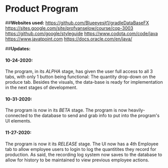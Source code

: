 # Product Program

##<b>Websites used:</b>
    https://github.com/Blueeyesjt1/gradleDataBaseFX
    https://sites.google.com/site/profvanselow/course/cop-3003
    https://github.com/google/styleguide
    https://www.codota.com/code/java
    https://www.javatpoint.com
    https://docs.oracle.com/en/java/

##<b>Updates:</b>

#### 10-24-2020:
 The program, in its _ALPHA_ stage, has given the user full access to all 3 tabs, with only 1 button being functional: The quantity drop-down on the produce tab. Besides the visuals, the data-base is ready for implementation in the next stages of development.
  
#### 10-31-2020: 
  The program is now in its _BETA_ stage. The program is now heavily-connected to the database to send and grab info to put into the program's UI elements.
 
 #### 11-27-2020: 
  The program is now it its _RELEASE_ stage. The UI now has a 4th Employee tab to allow employee users to login to log the quantitites they record for production. As said, the recording log system now saves to the database to allow for history to be maintained to view previous employee actions.